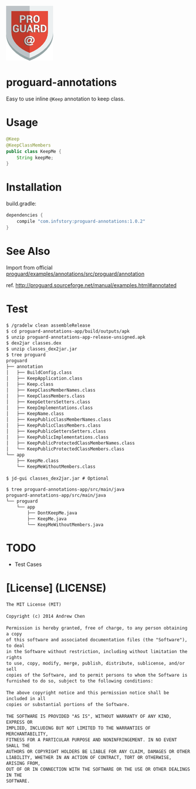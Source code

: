 [![proguard](art/proguard.png)](art/proguard.png)

proguard-annotations
====================

Easy to use inline `@Keep` annotation to keep class.

Usage
=====

```java
@Keep
@KeepClassMembers
public class KeepMe {
    String keepMe;
}
```

Installation
============

build.gradle:

```gradle
dependencies {
    compile "com.infstory:proguard-annotations:1.0.2"
}
```

See Also
========

Import from official [proguard/examples/annotations/src/proguard/annotation](https://github.com/facebook/proguard/tree/master/examples/annotations/src/proguard/annotation)

ref. http://proguard.sourceforge.net/manual/examples.html#annotated

Test
====

```
$ /gradelw clean assembleRelease
$ cd proguard-annotations-app/build/outputs/apk
$ unzip proguard-annotations-app-release-unsigned.apk
$ dex2jar classes.dex
$ unzip classes_dex2jar.jar
$ tree proguard
proguard
├── annotation
│   ├── BuildConfig.class
│   ├── KeepApplication.class
│   ├── Keep.class
│   ├── KeepClassMemberNames.class
│   ├── KeepClassMembers.class
│   ├── KeepGettersSetters.class
│   ├── KeepImplementations.class
│   ├── KeepName.class
│   ├── KeepPublicClassMemberNames.class
│   ├── KeepPublicClassMembers.class
│   ├── KeepPublicGettersSetters.class
│   ├── KeepPublicImplementations.class
│   ├── KeepPublicProtectedClassMemberNames.class
│   └── KeepPublicProtectedClassMembers.class
└── app
    ├── KeepMe.class
    └── KeepMeWithoutMembers.class

$ jd-gui classes_dex2jar.jar # Optional
```

```
$ tree proguard-annotations-app/src/main/java
proguard-annotations-app/src/main/java
└── proguard
    └── app
        ├── DontKeepMe.java
        ├── KeepMe.java
        └── KeepMeWithoutMembers.java
```

TODO
====

* Test Cases

[License] (LICENSE)
===================

```
The MIT License (MIT)

Copyright (c) 2014 Andrew Chen

Permission is hereby granted, free of charge, to any person obtaining a copy
of this software and associated documentation files (the "Software"), to deal
in the Software without restriction, including without limitation the rights
to use, copy, modify, merge, publish, distribute, sublicense, and/or sell
copies of the Software, and to permit persons to whom the Software is
furnished to do so, subject to the following conditions:

The above copyright notice and this permission notice shall be included in all
copies or substantial portions of the Software.

THE SOFTWARE IS PROVIDED "AS IS", WITHOUT WARRANTY OF ANY KIND, EXPRESS OR
IMPLIED, INCLUDING BUT NOT LIMITED TO THE WARRANTIES OF MERCHANTABILITY,
FITNESS FOR A PARTICULAR PURPOSE AND NONINFRINGEMENT. IN NO EVENT SHALL THE
AUTHORS OR COPYRIGHT HOLDERS BE LIABLE FOR ANY CLAIM, DAMAGES OR OTHER
LIABILITY, WHETHER IN AN ACTION OF CONTRACT, TORT OR OTHERWISE, ARISING FROM,
OUT OF OR IN CONNECTION WITH THE SOFTWARE OR THE USE OR OTHER DEALINGS IN THE
SOFTWARE.
```
